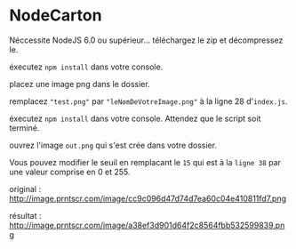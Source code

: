 # NodeCarton

Néccessite NodeJS 6.0 ou supérieur...
téléchargez le zip et décompressez le.

éxecutez `npm install` dans votre console.

placez une image png dans le dossier.

remplacez `"test.png"` par `"leNomDeVotreImage.png"` à la ligne 28 d'`index.js`.

éxecutez `npm install` dans votre console. Attendez que le script soit terminé.

ouvrez l'image `out.png` qui s'est crée dans votre dossier.

Vous pouvez modifier le seuil en remplacant le `15` qui est à la `ligne 38` par une valeur comprise en 0 et 255.

original : http://image.prntscr.com/image/cc9c096d47d74d7ea60c04e410811fd7.png

résultat : http://image.prntscr.com/image/a38ef3d901d64f2c8564fbb532599839.png
